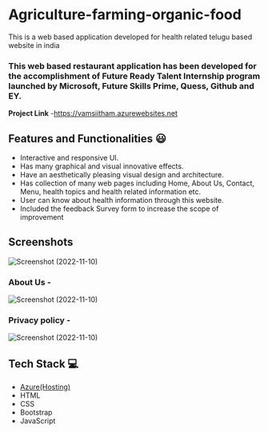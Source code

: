 # Agriculture-farming-organic-food 

This is a web based application developed for health related telugu based website in india

### This web based restaurant application has been developed for the accomplishment of Future Ready Talent Internship program launched by Microsoft, Future Skills Prime, Quess, Github and EY.


**Project Link** -https://vamsiitham.azurewebsites.net


## Features and Functionalities 😃

- Interactive and responsive UI.
- Has many graphical and visual innovative effects.
- Have an aesthetically pleasing visual design and architecture.
- Has collection of many web pages including Home, About Us, Contact, Menu, health topics and health related information etc.
- User can know about health information through this website.
- Included the feedback Survey form to increase the scope of improvement 

## Screenshots

 

![Screenshot (2022-11-10)](https://user-images.githubusercontent.com/117896613/201043911-41c13aef-b2b5-4484-9fde-84dbc7663c5f.png)


   

### About Us -



![Screenshot (2022-11-10)](https://user-images.githubusercontent.com/117896613/201044025-84ce4c4e-5457-41f8-b0b6-d5d3d396c0d9.png)



### Privacy policy -





![Screenshot (2022-11-10)](https://user-images.githubusercontent.com/117896613/201044000-d7f44a43-d641-41d4-9b35-27d40b22e202.png)

## Tech Stack 💻

- [Azure(Hosting)](https://azure.microsoft.com/en-in/features/azure-portal/)
- HTML
- CSS
- Bootstrap
- JavaScript
